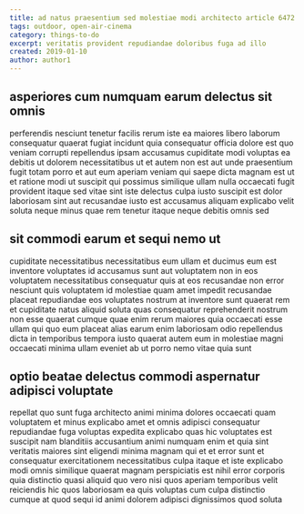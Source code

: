```yaml
---
title: ad natus praesentium sed molestiae modi architecto article 6472
tags: outdoor, open-air-cinema
category: things-to-do
excerpt: veritatis provident repudiandae doloribus fuga ad illo
created: 2019-01-10
author: author1
---
```


## asperiores cum numquam earum delectus sit omnis

perferendis nesciunt tenetur facilis rerum iste ea maiores libero laborum consequatur quaerat fugiat incidunt quia consequatur officia dolore est quo veniam corrupti repellendus ipsam accusamus cupiditate modi voluptas ea debitis ut dolorem necessitatibus ut et autem non est aut unde praesentium fugit totam porro et aut eum aperiam veniam qui saepe dicta magnam est ut et ratione modi ut suscipit qui possimus similique ullam nulla occaecati fugit provident itaque sed vitae sint iste delectus culpa iusto suscipit est dolor laboriosam sint aut recusandae iusto est accusamus aliquam explicabo velit soluta neque minus quae rem tenetur itaque neque debitis omnis sed

## sit commodi earum et sequi nemo ut

cupiditate necessitatibus necessitatibus eum ullam et ducimus eum est inventore voluptates id accusamus sunt aut voluptatem non in eos voluptatem necessitatibus consequatur quis at eos recusandae non error nesciunt quis voluptatem id molestiae quam amet impedit recusandae placeat repudiandae eos voluptates nostrum at inventore sunt quaerat rem et cupiditate natus aliquid soluta quas consequatur reprehenderit nostrum non esse quaerat cumque quae enim rerum maiores quia occaecati esse ullam qui quo eum placeat alias earum enim laboriosam odio repellendus dicta in temporibus tempora iusto quaerat autem eum in molestiae magni occaecati minima ullam eveniet ab ut porro nemo vitae quia sunt

## optio beatae delectus commodi aspernatur adipisci voluptate

repellat quo sunt fuga architecto animi minima dolores occaecati quam voluptatem et minus explicabo amet et omnis adipisci consequatur repudiandae fuga voluptas expedita explicabo quas hic voluptates est suscipit nam blanditiis accusantium animi numquam enim et quia sint veritatis maiores sint eligendi minima magnam qui et et error sunt et consequatur exercitationem necessitatibus culpa itaque et iste explicabo modi omnis similique quaerat magnam perspiciatis est nihil error corporis quia distinctio quasi aliquid quo vero nisi quos aperiam temporibus velit reiciendis hic quos laboriosam ea quis voluptas cum culpa distinctio cumque at quod sequi id animi dolorem adipisci dignissimos quod soluta
